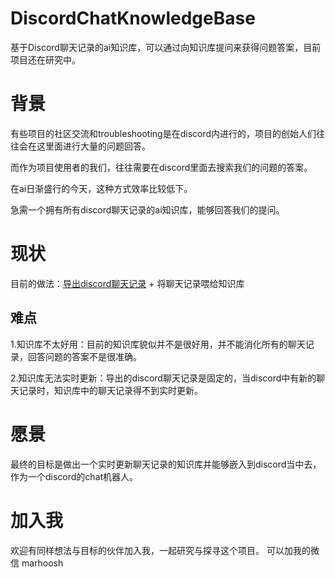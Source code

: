 # DiscordChatKnowledgeBase
基于Discord聊天记录的ai知识库，可以通过向知识库提问来获得问题答案，目前项目还在研究中。

# 背景
有些项目的社区交流和troubleshooting是在discord内进行的，项目的创始人们往往会在这里面进行大量的问题回答。

而作为项目使用者的我们，往往需要在discord里面去搜索我们的问题的答案。

在ai日渐盛行的今天，这种方式效率比较低下。

急需一个拥有所有discord聊天记录的ai知识库，能够回答我们的提问。

# 现状
目前的做法：[导出discord聊天记录](https://github.com/Tyrrrz/DiscordChatExporter) + 将聊天记录喂给知识库

## 难点
1.知识库不太好用：目前的知识库貌似并不是很好用，并不能消化所有的聊天记录，回答问题的答案不是很准确。

2.知识库无法实时更新：导出的discord聊天记录是固定的，当discord中有新的聊天记录时，知识库中的聊天记录得不到实时更新。

# 愿景
最终的目标是做出一个实时更新聊天记录的知识库并能够嵌入到discord当中去，作为一个discord的chat机器人。

# 加入我
欢迎有同样想法与目标的伙伴加入我，一起研究与探寻这个项目。
可以加我的微信 marhoosh
